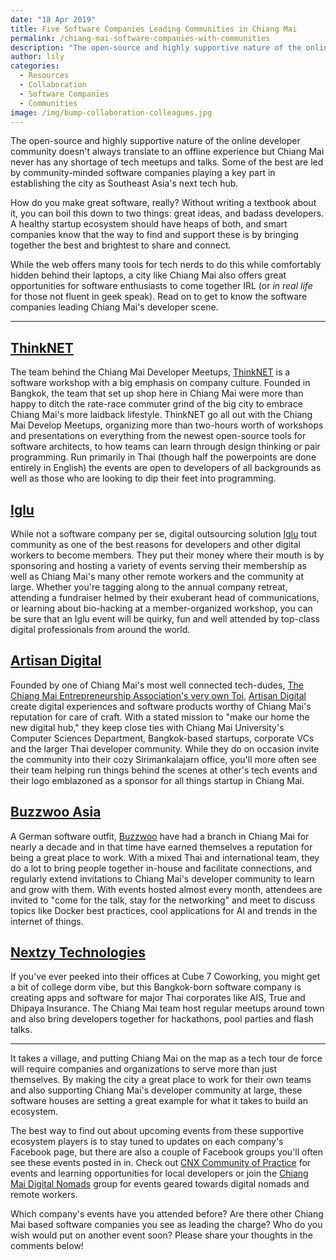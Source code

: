 ```yaml
---
date: "18 Apr 2019"
title: Five Software Companies Leading Communities in Chiang Mai
permalink: /chiang-mai-software-companies-with-communities
description: "The open-source and highly supportive nature of the online developer community doesn't always translate to\_an offline experience but Chiang Mai never has any shortage of tech meetups and talks. Some of the best are led by community-minded software companies playing a key part in establishing the city as Southeast Asia's next tech hub."
author: lily
categories:
  - Resources
  - Collaboration
  - Software Companies
  - Communities
image: /img/bump-collaboration-colleagues.jpg
---
```


The open-source and highly supportive nature of the online developer community doesn't always translate to an offline experience but Chiang Mai never has any shortage of tech meetups and talks. Some of the best are led by community-minded software companies playing a key part in establishing the city as Southeast Asia's next tech hub.

How do you make great software, really? Without writing a textbook about it, you can boil this down to two things: great ideas, and badass developers. A healthy startup ecosystem should have heaps of both, and smart companies know that the way to find and support these is by bringing together the best and brightest to share and connect.

While the web offers many tools for tech nerds to do this while comfortably hidden behind their laptops, a city like Chiang Mai also offers great opportunities for software enthusiasts to come together IRL (or *in real life* for those not fluent in geek speak). Read on to get to know the software companies leading Chiang Mai's developer scene.

---

## [ThinkNET](https://www.thinknet.co.th/)

The team behind the Chiang Mai Developer Meetups, [ThinkNET](https://www.thinknet.co.th/) is a software workshop with a big emphasis on company culture. Founded in Bangkok, the team that set up shop here in Chiang Mai were more than happy to ditch the rate-race commuter grind of the big city to embrace Chiang Mai's more laidback lifestyle. ThinkNET go all out with the Chiang Mai Develop Meetups, organizing more than two-hours worth of workshops and presentations on everything from the newest open-source tools for software architects, to how teams can learn through design thinking or pair programming. Run primarily in Thai (though half the powerpoints are done entirely in English) the events are open to developers of all backgrounds as well as those who are looking to dip their feet into programming.

## [Iglu](https://iglu.net/)

While not a software company per se, digital outsourcing solution [Iglu](https://iglu.net/) tout community as one of the best reasons for developers and other digital workers to become members. They put their money where their mouth is by sponsoring and hosting a variety of events serving their membership as well as Chiang Mai's many other remote workers and the community at large. Whether you're tagging along to the annual company retreat, attending a fundraiser helmed by their exuberant head of communications, or learning about bio-hacking at a member-organized workshop, you can be sure that an Iglu event will be quirky, fun and well attended by top-class digital professionals from around the world.

## [Artisan Digital](https://artisan.co.th/)

Founded by one of Chiang Mai's most well connected tech-dudes, [The Chiang Mai Entrepreneurship Association's very own Toi](https://www.facebook.com/ChiangMaiEntrepreneurs/photos/a.235733746973347/336577546888966/?type=3&amp;theater), [Artisan Digital](https://artisan.co.th) create digital experiences and software products worthy of Chiang Mai's reputation for care of craft. With a stated mission to "make our home the new digital hub," they keep close ties with Chiang Mai University's Computer Sciences Department, Bangkok-based startups, corporate VCs and the larger Thai developer community. While they do on occasion invite the community into their cozy Sirimankalajarn office, you'll more often see their team helping run things behind the scenes at other's tech events and their logo emblazoned as a sponsor for all things startup in Chiang Mai.

## [Buzzwoo Asia](https://www.buzzwoo.de/)

A German software outfit, [Buzzwoo](https://www.buzzwoo.de/) have had a branch in Chiang Mai for nearly a decade and in that time have earned themselves a reputation for being a great place to work. With a mixed Thai and international team, they do a lot to bring people together in-house and facilitate connections, and regularly extend invitations to Chiang Mai's developer community to learn and grow with them. With events hosted almost every month, attendees are invited to "come for the talk, stay for the networking" and meet to discuss topics like Docker best practices, cool applications for AI and trends in the internet of things.

## [Nextzy Technologies](https://nextzy.me/)

If you've ever peeked into their offices at Cube 7 Coworking, you might get a bit of college dorm vibe, but this Bangkok-born software company is creating apps and software for major Thai corporates like AIS, True and Dhipaya Insurance. The Chiang Mai team host regular meetups around town and also bring developers together for hackathons, pool parties and flash talks.

---

It takes a village, and putting Chiang Mai on the map as a tech tour de force will require companies and organizations to serve more than just themselves. By making the city a great place to work for their own teams and also supporting Chiang Mai's developer community at large, these software houses are setting a great example for what it takes to build an ecosystem.

The best way to find out about upcoming events from these supportive ecosystem players is to stay tuned to updates on each company's Facebook page, but there are also a couple of Facebook groups you'll often see these events posted in in. Check out [CNX Community of Practice](https://www.facebook.com/groups/184800808563484/events/) for events and learning opportunities for local developers or join the [Chiang Mai Digital Nomads](https://www.facebook.com/groups/cmnomads/events/) group for events geared towards digital nomads and remote workers.

Which company's events have you attended before? Are there other Chiang Mai based software companies you see as leading the charge? Who do you wish would put on another event soon? Please share your thoughts in the comments below!